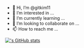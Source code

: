 - 👋 Hi, I’m @gitkim11
- 👀 I’m interested in ...
- 🌱 I’m currently learning ...
- 💞️ I’m looking to collaborate on ...
- 📫 How to reach me ...

[![<gitkim11>'s GitHub stats](https://github-readme-stats.vercel.app/api?username=<gitkim11>)](https://github.com/anuraghazra/github-readme-stats)

<!---
gitkim11/gitkim11 is a ✨ special ✨ repository because its `README.md` (this file) appears on your GitHub profile.
You can click the Preview link to take a look at your changes.
--->
